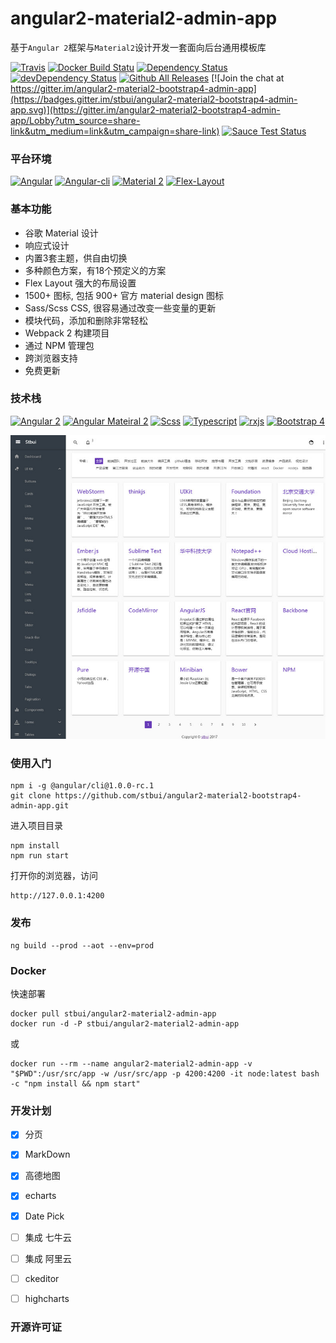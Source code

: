 # angular2-material2-admin-app

基于`Angular 2`框架与`Material2`设计开发一套面向后台通用模板库

[![Travis](https://travis-ci.org/stbui/angular2-material2-bootstrap4-admin-app.svg?branch=master)](https://travis-ci.org/stbui/angular2-material2-bootstrap4-admin-app)
[![Docker Build Statu](https://img.shields.io/docker/build/stbui/angular2-material2-admin-app.svg?style=flat-square)](https://hub.docker.com/r/stbui/angular2-material2-admin-app/)
[![Dependency Status](https://img.shields.io/david/stbui/angular2-material2-bootstrap4-admin-app.svg?style=flat-square)](https://david-dm.org/stbui/angular2-material2-bootstrap4-admin-app)
[![devDependency Status](https://img.shields.io/david/stbui/angular2-material2-bootstrap4-admin-app.svg?style=flat-square)](https://david-dm.org/stbui/angular2-material2-bootstrap4-admin-app?type=dev)
[![Github All Releases](https://img.shields.io/github/downloads/stbui/angular2-material2-bootstrap4-admin-app/total.svg)](http://www.stbui.com)
[![Join the chat at https://gitter.im/angular2-material2-bootstrap4-admin-app](https://badges.gitter.im/stbui/angular2-material2-bootstrap4-admin-app.svg)](https://gitter.im/angular2-material2-bootstrap4-admin-app/Lobby?utm_source=share-link&utm_medium=link&utm_campaign=share-link)
[![Sauce Test Status](https://saucelabs.com/browser-matrix/angular2-ci.svg)](https://saucelabs.com/u/angular2-ci)

### 平台环境

[![Angular](https://img.shields.io/badge/Angular%202-2.4.0-brightgreen.svg?style=flat-square)](https://github.com/angular/angular)
[![Angular-cli](https://img.shields.io/badge/Angular.cli-1.0.0.rc.1-brightgreen.svg?style=square)](https://github.com/angular/angular-cli)
[![Material 2](https://img.shields.io/badge/Material%202-2.0.0.beta.2-brightgreen.svg?style=square)](https://github.com/angular/material2)
[![Flex-Layout](https://img.shields.io/badge/Flex.Layout-2.0.0.rc.1-brightgreen.svg?style=square)](https://github.com/angular/flex-layout)


### 基本功能
- 谷歌 Material 设计
- 响应式设计
- 内置3套主题，供自由切换
- 多种颜色方案，有18个预定义的方案
- Flex Layout 强大的布局设置
- 1500+ 图标, 包括 900+ 官方 material design 图标
- Sass/Scss CSS, 很容易通过改变一些变量的更新
- 模块代码，添加和删除非常轻松
- Webpack 2 构建项目
- 通过 NPM 管理包
- 跨浏览器支持
- 免费更新


### 技术栈

[![Angular 2](https://img.shields.io/badge/Angular%202-2.4.0-brightgreen.svg?style=flat-square)](https://github.com/angular/angular)
[![Angular Mateiral 2](https://img.shields.io/badge/Mateiral%202-2.0.0.beta.2-brightgreen.svg?style=square)](https://github.com/angular/material2)
[![Scss](https://img.shields.io/badge/Scss-latest-brightgreen.svg?style=flat-square)](https://github.com/sass/sass)
[![Typescript](https://img.shields.io/badge/Typescript-latest-brightgreen.svg?style=flat-square)](https://github.com/Microsoft/TypeScript)
[![rxjs](https://img.shields.io/badge/rxjs-5.1.0-brightgreen.svg?style=flat-square)](https://github.com/Reactive-Extensions/RxJS)
[![Bootstrap 4](https://img.shields.io/badge/Bootstrap-4.0.0-brightgreen.svg?style=flat-square)](https://github.com/twbs/bootstrap)

![demo image](src/assets/images-demo/2017-04-07_202402.jpg)


### 使用入门

```
npm i -g @angular/cli@1.0.0-rc.1
git clone https://github.com/stbui/angular2-material2-bootstrap4-admin-app.git
```


进入项目目录
```
npm install
npm run start
```
打开你的浏览器，访问
```
http://127.0.0.1:4200
```

### 发布

```
ng build --prod --aot --env=prod
```

### Docker

快速部署

```
docker pull stbui/angular2-material2-admin-app
docker run -d -P stbui/angular2-material2-admin-app
```
或
```
docker run --rm --name angular2-material2-admin-app -v "$PWD":/usr/src/app -w /usr/src/app -p 4200:4200 -it node:latest bash -c "npm install && npm start"
```

### 开发计划

- [x] 分页
- [x] MarkDown
- [x] 高德地图
- [x] echarts
- [x] Date Pick
- [ ] 集成 七牛云
- [ ] 集成 阿里云
- [ ] ckeditor
- [ ] highcharts


### 开源许可证

